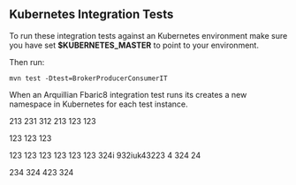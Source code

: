 ## Kubernetes Integration Tests

To run these integration tests against an Kubernetes environment make sure you have set **$KUBERNETES_MASTER** to point to your environment.

Then run:

    mvn test -Dtest=BrokerProducerConsumerIT

When an Arquillian Fbaric8 integration test runs its creates a new namespace in Kubernetes for each test instance.

213
231
312
213
123
123

123
123
123

123
123
123
123
123
123
324i 932iuk43223 4
324
24

234
324
423
324
